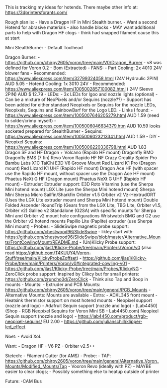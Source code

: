 This is tracking my ideas for hotends.
There maybe other info at: https://3dprintersforants.com/


Rough plan is:
	- Have a Dragpn HF in Mini Stealth burner.
		- Want a second Hotend for abrasive materials - also handle blocks
		- MAY want additional parts to help with Dragon HF clogs - think had snapped filament cause this at start


Mini StealthBurner - Default Toolhead



Dragon Burner:
	- https://github.com/chirpy2605/voron/tree/main/V0/Dragon_Burner
		- v8 was defined for Voron 0.2
	- Bom (Extracted)
		- FANS:
			- Part Cooling: 2x 4010 24V blower fans
				- Recommended: https://www.aliexpress.com/item/32799324058.html 	(24V Hydraulic 2PIN) AUD 5.05
			- Hotend Cooling: 1x 3010 24V
				- Recommended: https://www.aliexpress.com/item/1005002857100082.html ( 24V Sleeve 2PIN) AUD $ 12.79
		- LEDs:
			- 3x LEDs for lgoo and nozzle lights (optional)
				- Can be a mixture of NeoPixels and/or Sequins (nozzle??)
				- Support has been added for either standard Neopixels or Sequins for the nozzle LEDs, Neopixels, Sequins and RainbowBarf for the Logo LED.
				- Links I found:
					- https://www.aliexpress.com/item/1005007646205279.html AUD 1.59 (need to solder/crimp myself)
					- https://www.aliexpress.com/item/1005006046634379.htm AUD 10.59 looks socketed prepared for StealthBurner
					- Sequins: https://www.aliexpress.com/item/1005006023213341.html AUD 1.59 - DIY
					- Neopixel Sequins: https://www.aliexpress.com/item/1005006220336798.html AUD 1.83
		Dragon SF and HF
		Dragon + Volcano (Rapido HF mount)
		Dragonfly BMO
		Dragonfly BMS (7 fin)
		Revo Voron
		Rapido HF
		NF Crazy
		Creality Spider Pro
		Bambu Labs X1C
		TaiChi
		E3D V6 Groove Mount
		Red Lizard K1 Pro (Dragon mount)
		Red Lizard K1 UHF (Rapido HF mount)
		Dragon Ace HF (with spacer use the Rapido HF mount, without spacer use the Dragon Ace HF mount)
		Phaetus NeXt G HF (Dragon mount)
		Phaetus NeXt G UHF (Rapido HF mount)
	- Extruder:
		Extruder support:
		E3D Roto Vitamins (use the Sherpa Mini hotend mount)
		LGX Lite (use the Sherpa Mini hotend mount)
		Sherpa Mini
		Sherpa Micro
		Sailfin/Sharkfin
		Orbiter v1.5
		Orbiter v2
		Vz-HextrudORT (Uses the LGX Lite extruder mount and Sherpa Mini hotend mount)
		Double Folded Ascender
		RoundTrip (Gears from the LGX Lite, TBG Lite, Orbiter v1.5, Orbiter v2)
		Galileo v2 Standalone (G2SA) with specific mounts for Sherpa Mini and Orbiter v2 mount hole configurations
		Wristwatch BMG and G2 use the Orbiter v2 hotend mounts
		Papilio Lite (Paplite) extruder (use Sherpa Mini mount)
	- Probes:
		- SlideSwipe magnetic probe support: https://github.com/chestwood96/SlideSwipe - likley start with: https://github.com/chestwood96/SlideSwipe/blob/master/Alternative_Mounts/FrontCowlingMount/README.md
		- (Un)Klicky Probe support: https://github.com/jlas1/Klicky-Probe/tree/main/Printers/Voron/v0 (also read https://github.com/T4KUUY4/Voron-Stuff/tree/main/KlickyProbeZoffset)
			- https://github.com/jlas1/Klicky-Probe/tree/main/Printers/Voron/v0#integrated-cowling-v01
			- https://github.com/jlas1/Klicky-Probe/tree/main/Probes/KlickyNG
		- ZeroClick probe support: Inspired by Clikcy but for small printers: https://github.com/zruncho3d/ZeroClick
		- Think also Tap and Boop in mounts
	- Mounts:
		- Extruder and PCB Mounts: https://github.com/chirpy2605/voron/tree/main/general/PCB_Mounts
		- Alternative Mounts: Mounts are available
	- Extra:
		- ADXL345 front mount
		- Heatsink thermistor support on most hotend mounts
		- Neopixel support (nozzle and logo)
		- Adafruit Sequin support (nozzle and logo)
		- [Lab4450](Shop - RGB Neopixel Sequins for Voron Mini SB - Lab4450.com) Neopixel Sequin support (nozzle and logo)
			- https://lab4450.com/product/rgb-neopixel-sequins/ EU 2.00
			- https://github.com/julianschill/klipper-led_effect


Noet:
	- Avoid XoL

Want:
	- Dragon HF
	- V6 PZ
	- Orbiter v2.5++

Stetech:
	- Filament Cutter (for AMS)
	- Probe:
		- TAP: https://github.com/chirpy2605/voron/tree/main/general/Alternative_Voron_Mounts/Modified_Mounts/Tap
	- Vooron Revo (ideally with PZ)
		- MAYBE easier to clear clogs;
			- Possibly something else to heatup outside of printer


Future:
	-CAM Bus

